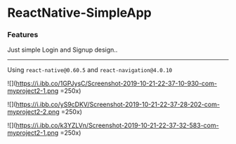 # ReactNative-SimpleApp

### Features

Just simple Login and Signup design..

---
Using `react-native@0.60.5` and `react-navigation@4.0.10`

![](https://i.ibb.co/1GPJysC/Screenshot-2019-10-21-22-37-10-930-com-myproject2-1.png =250x)

![](https://i.ibb.co/yS9cDKV/Screenshot-2019-10-21-22-37-28-202-com-myproject2-2.png =250x)

![](https://i.ibb.co/k3YZLVn/Screenshot-2019-10-21-22-37-32-583-com-myproject2-1.png =250x)
